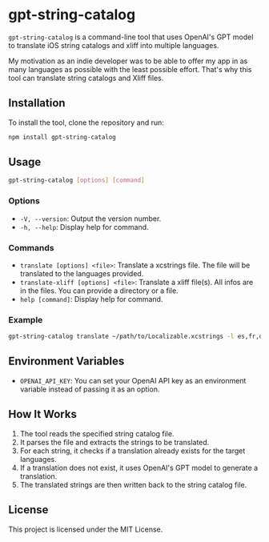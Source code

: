 # gpt-string-catalog

`gpt-string-catalog` is a command-line tool that uses OpenAI's GPT model to translate iOS string catalogs and xliff into multiple languages.

My motivation as an indie developer was to be able to offer my app in as many languages as possible with the least possible effort.
That's why this tool can translate string catalogs and Xliff files.


## Installation

To install the tool, clone the repository and run:

```sh
npm install gpt-string-catalog
```

## Usage

```sh
gpt-string-catalog [options] [command]
```

### Options

- `-V, --version`: Output the version number.
- `-h, --help`: Display help for command.

### Commands

- `translate [options] <file>`: Translate a xcstrings file. The file will be translated to the languages provided.
- `translate-xliff [options] <file>`: Translate a xliff file(s). All infos are in the files. You can provide a directory or a file.
- `help [command]`: Display help for command.

### Example

```sh
gpt-string-catalog translate ~/path/to/Localizable.xcstrings -l es,fr,de -a your_openai_api_key
```

## Environment Variables

- `OPENAI_API_KEY`: You can set your OpenAI API key as an environment variable instead of passing it as an option.

## How It Works

1. The tool reads the specified string catalog file.
2. It parses the file and extracts the strings to be translated.
3. For each string, it checks if a translation already exists for the target languages.
4. If a translation does not exist, it uses OpenAI's GPT model to generate a translation.
5. The translated strings are then written back to the string catalog file.

## License

This project is licensed under the MIT License.